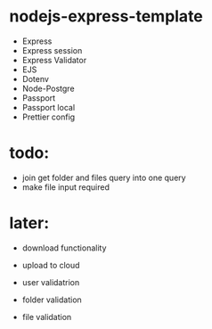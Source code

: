 # nodejs-express-template

-   Express
-   Express session
-   Express Validator
-   EJS
-   Dotenv
-   Node-Postgre
-   Passport
-   Passport local
-   Prettier config


# todo:
- join get folder and files query into one query
- make file input required

# later:
- download functionality
- upload to cloud

- user validatrion
- folder validation
- file validation